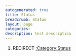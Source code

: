 ```yaml
---
autogenerated: true
title: Status
breadcrumb: Status
layout: page
categories: 
description: test description
---
```


1.  REDIRECT [:Category:Status](Category_Status )
